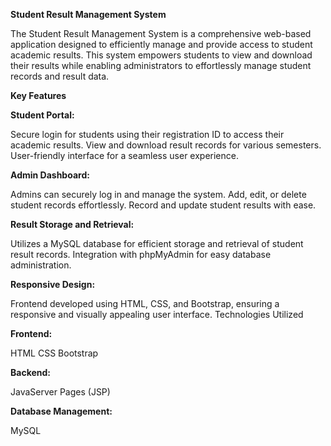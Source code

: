 **Student Result Management System**

The Student Result Management System is a comprehensive web-based application designed to efficiently manage and provide access to student academic results. This system empowers students to view and download their results while enabling administrators to effortlessly manage student records and result data.

**Key Features**

**Student Portal:**

Secure login for students using their registration ID to access their academic results.
View and download result records for various semesters.
User-friendly interface for a seamless user experience.

**Admin Dashboard:**

Admins can securely log in and manage the system.
Add, edit, or delete student records effortlessly.
Record and update student results with ease.

**Result Storage and Retrieval:**

Utilizes a MySQL database for efficient storage and retrieval of student result records.
Integration with phpMyAdmin for easy database administration.

**Responsive Design:**

Frontend developed using HTML, CSS, and Bootstrap, ensuring a responsive and visually appealing user interface.
Technologies Utilized

**Frontend:**

HTML
CSS
Bootstrap

**Backend:**

JavaServer Pages (JSP)

**Database Management:**

MySQL
